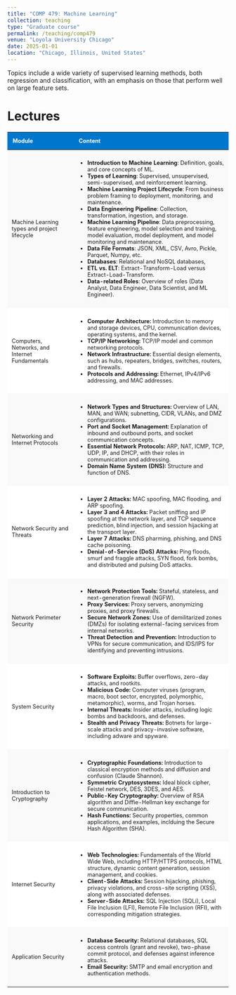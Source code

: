 ```yaml
---
title: "COMP 479: Machine Learning"
collection: teaching
type: "Graduate course"
permalink: /teaching/comp479
venue: "Loyola University Chicago"
date: 2025-01-01
location: "Chicago, Illinois, United States"
---
```


Topics include a wide variety of supervised learning methods, both regression and classification, with an emphasis on those that perform well on large feature sets.

Lectures
======
<table style="width:100%; border-collapse: collapse; font-size: 90%; margin: 1em 0;">
  <thead>
    <tr style="background-color: #0077cc; color: white;">
      <th style="padding: 12px; text-align: left;">Module</th>
      <th style="padding: 12px; text-align: left;">Content</th>
    </tr>
  </thead>
  <tbody>
    <tr style="background-color: #f9f9f9;">
      <td style="padding: 10px;">Machine Learning types and project lifecycle</td>
      <td style="padding: 10px;">
        <ul>
  <li><strong>Introduction to Machine Learning</strong>: Definition, goals, and core concepts of ML.</li>
  <li><strong>Types of Learning</strong>: Supervised, unsupervised, semi-supervised, and reinforcement learning.</li>
  <li><strong>Machine Learning Project Lifecycle</strong>: From business problem framing to deployment, monitoring, and maintenance.</li>
  <li><strong>Data Engineering Pipeline</strong>: Collection, transformation, ingestion, and storage.</li>
  <li><strong>Machine Learning Pipeline</strong>: Data preprocessing, feature engineering, model selection and training, model evaluation, model deployment, and model monitoring and maintenance.</li>
  <li><strong>Data File Formats</strong>: JSON, XML, CSV, Avro, Pickle, Parquet, Numpy, etc.</li>
  <li><strong>Databases</strong>: Relational and NoSQL databases, </li>
  <li><strong>ETL vs. ELT</strong>: Extract-Transform-Load versus Extract-Load-Transform.</li>
  <li><strong>Data-related Roles</strong>: Overview of roles (Data Analyst, Data Engineer, Data Scientist, and ML Engineer).</li>
</ul>
      </td>
    </tr>
    <tr style="background-color: #ffffff;">
      <td style="padding: 10px;">Computers, Networks, and Internet Fundamentals
</td>
      <td style="padding: 10px;">
        <ul>
  <li><strong>Computer Architecture:</strong> Introduction to memory and storage devices, CPU, communication devices, operating systems, and the kernel.</li>
  <li><strong>TCP/IP Networking:</strong> TCP/IP model and common networking protocols.</li>
  <li><strong>Network Infrastructure:</strong> Essential design elements, such as hubs, repeaters, bridges, switches, routers, and firewalls.</li>
  <li><strong>Protocols and Addressing:</strong> Ethernet, IPv4/IPv6 addressing, and MAC addresses.</li>
</ul>
      </td>
    </tr>
    <tr style="background-color: #f9f9f9;">
      <td style="padding: 10px;">Networking and Internet Protocols
</td>
      <td style="padding: 10px;">
        <ul>
  <li><strong>Network Types and Structures:</strong> Overview of LAN, MAN, and WAN; subnetting, CIDR, VLANs, and DMZ configurations.</li>
  <li><strong>Port and Socket Management:</strong> Explanation of inbound and outbound ports, and socket communication concepts.</li>
  <li><strong>Essential Network Protocols:</strong> ARP, NAT, ICMP, TCP, UDP, IP, and DHCP, with their roles in communication and addressing.</li>
  <li><strong>Domain Name System (DNS):</strong> Structure and function of DNS.</li>
</ul>
      </td>
    </tr>
    <tr style="background-color: #ffffff;">
      <td style="padding: 10px;">Network Security and Threats
</td>
      <td style="padding: 10px;">
        <ul>
  <li><strong>Layer 2 Attacks:</strong> MAC spoofing, MAC flooding, and ARP spoofing.</li>
  <li><strong>Layer 3 and 4 Attacks:</strong> Packet sniffing and IP spoofing at the network layer, and TCP sequence prediction, blind injection, and session hijacking at the transport layer.</li>
  <li><strong>Layer 7 Attacks:</strong> DNS pharming, phishing, and DNS cache poisoning.</li>
  <li><strong>Denial-of-Service (DoS) Attacks:</strong> Ping floods, smurf and fraggle attacks, SYN flood, fork bombs, and distributed and pulsing DoS attacks.</li>
</ul>
      </td>
    </tr>
  <tr style="background-color: #f9f9f9;">
      <td style="padding: 10px;">Network Perimeter Security</td>
      <td style="padding: 10px;">
        <ul>
  <li><strong>Network Protection Tools:</strong> Stateful, stateless, and next-generation firewall (NGFW).</li>
  <li><strong>Proxy Services:</strong> Proxy servers, anonymizing proxies, and proxy firewalls.</li>
  <li><strong>Secure Network Zones:</strong> Use of demilitarized zones (DMZs) for isolating external-facing services from internal networks.</li>
  <li><strong>Threat Detection and Prevention:</strong> Introduction to VPNs for secure communication, and IDS/IPS for identifying and preventing intrusions.</li>
</ul>
      </td>
    </tr>
    <tr style="background-color: #ffffff;">
      <td style="padding: 10px;">System Security</td>
      <td style="padding: 10px;">
     <ul>
  <li><strong>Software Exploits:</strong> Buffer overflows, zero-day attacks, and rootkits.</li>
  <li><strong>Malicious Code:</strong> Computer viruses (program, macro, boot sector, encrypted, polymorphic, metamorphic), worms, and Trojan horses.</li>
  <li><strong>Internal Threats:</strong> Insider attacks, including logic bombs and backdoors, and defenses.</li>
  <li><strong>Stealth and Privacy Threats:</strong> Botnets for large-scale attacks and privacy-invasive software, including adware and spyware.</li>
</ul>
      </td>
    </tr>
      <tr style="background-color: #f9f9f9;">
      <td style="padding: 10px;">Introduction to Cryptography</td>
      <td style="padding: 10px;">
        <ul>
  <li><strong>Cryptographic Foundations:</strong> Introduction to classical encryption methods and diffusion and confusion (Claude Shannon).</li>
  <li><strong>Symmetric Cryptosystems:</strong> Ideal block cipher, Feistel network, DES, 3DES, and AES.</li>
  <li><strong>Public-Key Cryptography:</strong> Overview of RSA algorithm and Diffie-Hellman key exchange for secure communication.</li>
  <li><strong>Hash Functions:</strong> Security properties, common applications, and examples, inclduing the Secure Hash Algorithm (SHA).</li>
</ul>
      </td>
    </tr>
    <tr style="background-color: #ffffff;">
      <td style="padding: 10px;">Internet Security</td>
      <td style="padding: 10px;">
    <ul>
  <li><strong>Web Technologies:</strong> Fundamentals of the World Wide Web, including HTTP/HTTPS protocols, HTML structure, dynamic content generation, session management, and cookies.</li>
  <li><strong>Client-Side Attacks:</strong> Session hijacking, phishing, privacy violations, and cross-site scripting (XSS), along with associated defenses.</li>
  <li><strong>Server-Side Attacks:</strong> SQL Injection (SQLi), Local File Inclusion (LFI), Remote File Inclusion (RFI), with corresponding mitigation strategies.</li>
</ul>
      </td>
    </tr>
     <tr style="background-color: #f9f9f9;">
      <td style="padding: 10px;">Application Security</td>
      <td style="padding: 10px;">
        <ul>
  <li><strong>Database Security:</strong> Relational databases, SQL access controls (grant and revoke), two-phase commit protocol, and defenses against inference attacks.</li>
  <li><strong>Email Security:</strong> SMTP and email encryption and authentication methods.</li>
</ul>
      </td>
    </tr>
  </tbody>
</table>
